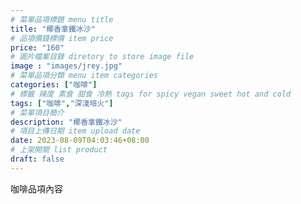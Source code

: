 ```yaml
---
# 菜單品項標題 menu title 
title: "椰香拿鐵冰沙"
# 品項價錢標價 item price 
price: "160" 
# 圖片檔案目錄 diretory to store image file
image : "images/jrey.jpg"
# 菜單品項分類 menu item categories 
categories: ["咖啡"]
# 標籤 辣度 素食 甜食 冷熱 tags for spicy vegan sweet hot and cold 
tags: ["咖啡","深淺培火"]
# 菜單項目簡介 
description: "椰香拿鐵冰沙"
# 項目上傳日期 item upload date 
date: 2023-08-09T04:03:46+08:00
# 上架開關 list product 
draft: false
---
```


咖啡品項內容